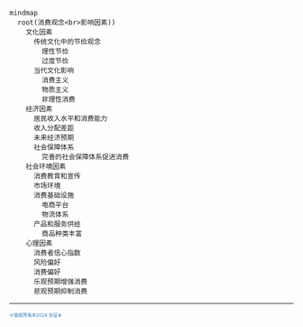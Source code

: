 

```mermaid
mindmap
  root(消费观念<br>影响因素))
    文化因素
      传统文化中的节俭观念
        理性节俭
        过度节俭
      当代文化影响
        消费主义
        物质主义
        非理性消费
    经济因素
      居民收入水平和消费能力
      收入分配差距
      未来经济预期
      社会保障体系
        完善的社会保障体系促进消费
    社会环境因素
      消费教育和宣传
      市场环境
      消费基础设施
        电商平台
        物流体系
      产品和服务供给
        商品种类丰富
    心理因素
      消费者信心指数
      风险偏好
      消费偏好
      乐观预期增强消费
      悲观预期抑制消费
```
---

<span style="color:#1f77b4; font-weight:; font-size:8px;">☞版权所有©2024 长征♛</span>